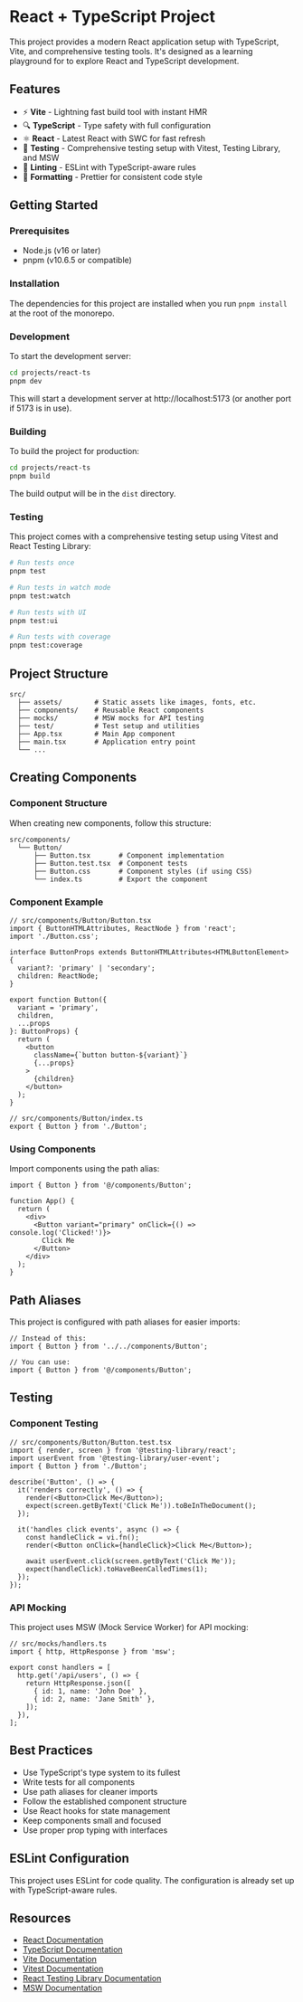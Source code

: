 # React + TypeScript Project

This project provides a modern React application setup with TypeScript, Vite, and comprehensive testing tools. It's designed as a learning playground for to explore React and TypeScript development.

## Features

- ⚡️ **Vite** - Lightning fast build tool with instant HMR
- 🔍 **TypeScript** - Type safety with full configuration
- ⚛️ **React** - Latest React with SWC for fast refresh
- 🧪 **Testing** - Comprehensive testing setup with Vitest, Testing Library, and MSW
- 🧹 **Linting** - ESLint with TypeScript-aware rules
- 💅 **Formatting** - Prettier for consistent code style

## Getting Started

### Prerequisites

- Node.js (v16 or later)
- pnpm (v10.6.5 or compatible)

### Installation

The dependencies for this project are installed when you run `pnpm install` at the root of the monorepo.

### Development

To start the development server:

```bash
cd projects/react-ts
pnpm dev
```

This will start a development server at http://localhost:5173 (or another port if 5173 is in use).

### Building

To build the project for production:

```bash
cd projects/react-ts
pnpm build
```

The build output will be in the `dist` directory.

### Testing

This project comes with a comprehensive testing setup using Vitest and React Testing Library:

```bash
# Run tests once
pnpm test

# Run tests in watch mode
pnpm test:watch

# Run tests with UI
pnpm test:ui

# Run tests with coverage
pnpm test:coverage
```

## Project Structure

```
src/
  ├── assets/        # Static assets like images, fonts, etc.
  ├── components/    # Reusable React components
  ├── mocks/         # MSW mocks for API testing
  ├── test/          # Test setup and utilities
  ├── App.tsx        # Main App component
  ├── main.tsx       # Application entry point
  └── ...
```

## Creating Components

### Component Structure

When creating new components, follow this structure:

```
src/components/
  └── Button/
      ├── Button.tsx       # Component implementation
      ├── Button.test.tsx  # Component tests
      ├── Button.css       # Component styles (if using CSS)
      └── index.ts         # Export the component
```

### Component Example

```tsx
// src/components/Button/Button.tsx
import { ButtonHTMLAttributes, ReactNode } from 'react';
import './Button.css';

interface ButtonProps extends ButtonHTMLAttributes<HTMLButtonElement> {
  variant?: 'primary' | 'secondary';
  children: ReactNode;
}

export function Button({ 
  variant = 'primary', 
  children, 
  ...props 
}: ButtonProps) {
  return (
    <button 
      className={`button button-${variant}`} 
      {...props}
    >
      {children}
    </button>
  );
}
```

```tsx
// src/components/Button/index.ts
export { Button } from './Button';
```

### Using Components

Import components using the path alias:

```tsx
import { Button } from '@/components/Button';

function App() {
  return (
    <div>
      <Button variant="primary" onClick={() => console.log('Clicked!')}>
        Click Me
      </Button>
    </div>
  );
}
```

## Path Aliases

This project is configured with path aliases for easier imports:

```tsx
// Instead of this:
import { Button } from '../../components/Button';

// You can use:
import { Button } from '@/components/Button';
```

## Testing

### Component Testing

```tsx
// src/components/Button/Button.test.tsx
import { render, screen } from '@testing-library/react';
import userEvent from '@testing-library/user-event';
import { Button } from './Button';

describe('Button', () => {
  it('renders correctly', () => {
    render(<Button>Click Me</Button>);
    expect(screen.getByText('Click Me')).toBeInTheDocument();
  });

  it('handles click events', async () => {
    const handleClick = vi.fn();
    render(<Button onClick={handleClick}>Click Me</Button>);
    
    await userEvent.click(screen.getByText('Click Me'));
    expect(handleClick).toHaveBeenCalledTimes(1);
  });
});
```

### API Mocking

This project uses MSW (Mock Service Worker) for API mocking:

```tsx
// src/mocks/handlers.ts
import { http, HttpResponse } from 'msw';

export const handlers = [
  http.get('/api/users', () => {
    return HttpResponse.json([
      { id: 1, name: 'John Doe' },
      { id: 2, name: 'Jane Smith' },
    ]);
  }),
];
```

## Best Practices

- Use TypeScript's type system to its fullest
- Write tests for all components
- Use path aliases for cleaner imports
- Follow the established component structure
- Use React hooks for state management
- Keep components small and focused
- Use proper prop typing with interfaces

## ESLint Configuration

This project uses ESLint for code quality. The configuration is already set up with TypeScript-aware rules.

## Resources

- [React Documentation](https://react.dev/)
- [TypeScript Documentation](https://www.typescriptlang.org/docs/)
- [Vite Documentation](https://vite.dev/guide/)
- [Vitest Documentation](https://vitest.dev/guide/)
- [React Testing Library Documentation](https://testing-library.com/docs/react-testing-library/intro/)
- [MSW Documentation](https://mswjs.io/docs/)
